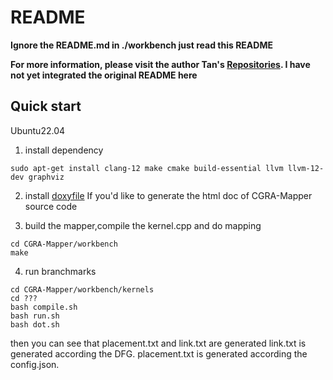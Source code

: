 # README

**Ignore the README.md in ./workbench just read this README**

**For more information, please visit the author Tan's [Repositories](https://github.com/tancheng/CGRA-Mapper). I have not yet integrated the original README here**

## Quick start

Ubuntu22.04

1. install dependency
```
sudo apt-get install clang-12 make cmake build-essential llvm llvm-12-dev graphviz
```
2. install [doxyfile](https://www.doxygen.nl/download.html) If you'd like to generate the html doc of CGRA-Mapper source code 

3. build the mapper,compile the kernel.cpp and do mapping
```
cd CGRA-Mapper/workbench
make
```
4. run branchmarks
```
cd CGRA-Mapper/workbench/kernels
cd ???
bash compile.sh
bash run.sh
bash dot.sh
```
then you can see that placement.txt and link.txt are generated
link.txt is generated according the DFG.
placement.txt is generated according the config.json.
